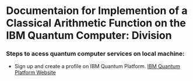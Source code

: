 # Documentaion for Implemention of a Classical Arithmetic Function on the IBM Quantum Computer: Division

### Steps to acess quantum computer services on local machine:

- Sign up and create a profile on IBM Quantum Platform.
[IBM Quantum Platform Website](https://quantum-computing.ibm.com/)